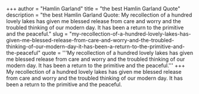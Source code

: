 +++
author = "Hamlin Garland"
title = "the best Hamlin Garland Quote"
description = "the best Hamlin Garland Quote: My recollection of a hundred lovely lakes has given me blessed release from care and worry and the troubled thinking of our modern day. It has been a return to the primitive and the peaceful."
slug = "my-recollection-of-a-hundred-lovely-lakes-has-given-me-blessed-release-from-care-and-worry-and-the-troubled-thinking-of-our-modern-day-it-has-been-a-return-to-the-primitive-and-the-peaceful"
quote = '''My recollection of a hundred lovely lakes has given me blessed release from care and worry and the troubled thinking of our modern day. It has been a return to the primitive and the peaceful.'''
+++
My recollection of a hundred lovely lakes has given me blessed release from care and worry and the troubled thinking of our modern day. It has been a return to the primitive and the peaceful.
